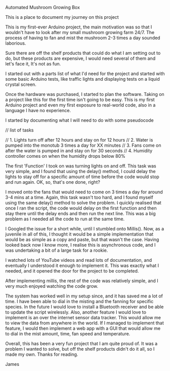 Automated Mushroom Growing Box

This is a place to document my journey on this project 

This is my first-ever Arduino project, the main motivation was so that I wouldn't have to look after my small mushroom growing farm 24/7. The process of having to fan and mist the mushroom 2-3 times a day sounded laborious. 

Sure there are off the shelf products that could do what I am setting out to do, but these products are expensive, I would need several of them and let's face it, It's not as fun. 

I started out with a parts list of what I'd need for the project and started with some basic Arduino tests, like traffic lights and displaying tests on a liquid crystal screen. 

Once the hardware was purchased, I started to plan the software. Taking on a project like this for the first time isn't going to be easy. This is my first Arduino project and even my first exposure to real-world code, also in a language I have no experience. 

I started by documenting what I will need to do with some pseudocode 

// list of tasks 

// 1. Lights turn off after 12 hours and stay on for 12 hours 
// 2. Water is pumped into the monotub 3 times a day for XX minutes 
// 3. Fans come on after the water is pumped in and stay on for 30 seconds 
// 4. Humidity controller comes on when the humidity drops below 80% 

The first 'Function' I took on was turning lights on and off. This task was very simple, and I found that using the delay() method, I could delay the lights to stay off for a specific amount of time before the code would stop and run again. OK, so, that's one done, right? 

I moved onto the fans that would need to come on 3 times a day for around 3-4 mins at a time. Again, this task wasn't too hard, and I found myself using the same delay() method to solve the problem. I quickly realised that once I ran the script, the code would delay on the first function and then stay there until the delay ends and then run the next line. This was a big problem as I needed all the code to run at the same time. 

I Googled the issue for a short while, until I stumbled onto Millis(). Now, as a juvenile in all of this, I thought it would be a simple implementation that would be as simple as a copy and paste, but that wasn't the case. Having looked back now I know more, I realise this is asynchronous code, and I was undertaking a bit of a large task for a rookie. 

I watched lots of YouTube videos and read lots of documentation, and eventually I understood it enough to implement it. This was exactly what I needed, and it opened the door for the project to be completed. 

After implementing millis, the rest of the code was relatively simple, and I very much enjoyed watching the code grow. 

The system has worked well in my setup since, and it has saved me a lot of time. I have been able to dial in the misting and the fanning for specific species. In the future I would love to install a Bluetooth receiver and be able to update the script wirelessly. Also, another feature I would love to implement is an over the internet sensor data tracker. This would allow me to view the data from anywhere in the world. If I managed to implement that feature, I would then implement a web app with a GUI that would allow me to dial in the mist amount, time, fan speed and temperature. 


Overall, this has been a very fun project that I am quite proud of. It was a problem I wanted to solve, but off the shelf products didn't do it all, so I made my own. Thanks for reading. 

James


